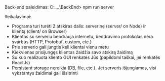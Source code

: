 Back-end paleidimas:
C:\..\..\BackEnd> npm run server

Reikalavimai:
 * Programa turi turėti 2 atskiras dalis: serverinę (server/ on Node) ir klientą (client/ on Browser)
 * Klientas su serveriu bendrauja internetu, bendravimo protokolas nėra svarbus (HTTP, Protobuf, custom, etc.)
 * Prie serverio gali jungtis keli klientai vienu metu
 * Kiekvienas prisijungęs klientas žaidžia savo atskirą žaidimą
 * Su kuo realizuota kliento GUI renkatės Jūs (papildomi taškai, jei renkatės ReactJs)
 * Persistant storage nereikia (DB, file, etc.). Jei serveris išjungiamas, visi vykstantys žaidimai gali išsitrinti

